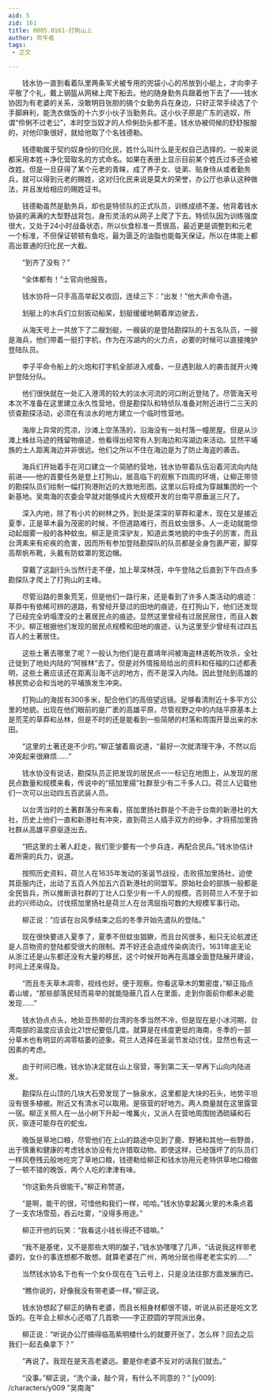 ```yaml
---
aid: 5
zid: 161
title: 0005.0161-打狗山上
author: 吹牛者
tags: 
 - 正文

---
```




　　钱水协一直到看着队里两条军犬被专用的兜袋小心的吊放到小艇上，才向李子平敬了个礼，戴上钢盔从网梯上爬下船去。他的随身勤务兵跟着他下去了——钱水协因为有老婆的关系，没敢明目张胆的搞个女勤务兵在身边，只好正常手续选了个手脚麻利，能洗衣做饭的十六岁小伙子当勤务兵。这小伙子原是广东的逃奴，所谓“伶俐不过老公”，本时空当奴才的人伶俐劲头都不差。钱水协被伺候的舒舒服服的，对他印象很好，就给他取了个名钱德勒。

　　钱德勒属于契约奴身份的归化民，姓什么叫什么是无权自己选择的。一般来说都采用本姓＋净化营取名的方式命名。如果在表册上显示目前某个姓氏过多还会被改姓。但是一旦获得了某个元老的青睐，成了养子女、徒弟、贴身侍从或者勤务兵，就可以得到元老的赐姓，这对归化民来说是莫大的荣誉，办公厅也承认这种做法，并且发给相应的赐姓证书。

　　钱德勒虽然是勤务兵，却也是特侦队的正式队员，训练成绩不差。他背着钱水协装的满满的大型野战背包，身形灵活的从网子上爬了下去。特侦队因为训练强度很大，又处于24小时战备状态，所以伙食标准一贯很高，最近更是调整到和元老一个标准，不但保证顿顿有鱼吃，最为匮乏的油脂也能每天保证。所以在体能上都高出普通的归化民一大截。

　　“到齐了没有？”

　　“全体都有！”士官向他报告。

　　钱水协将一只手高高举起又收回，连续三下：“出发！”他大声命令道。

　　划艇上的水兵们立刻扳动船桨，划艇缓缓地朝着岸边驶去，

　　从海天号上一共放下了二艘划艇，一艘装的是登陆勘探队的十五名队员，一艘是海兵，他们带着一挺打字机，作为在泻湖内的火力点，必要的时候可以直接掩护登陆队员。

　　李子平命令船上的火炮和打字机全部进入戒备，一旦遇到敌人的袭击就开火掩护登陆分队。

　　他们很快就在一处汇入港湾的较大的淡水河流的河口附近登陆了。尽管海天号本次不准备在这里建立永久性营地，但是勘探队和特侦队准备对附近进行二三天的侦查勘探活动，必须在有淡水的地方建立一个临时性营地。

　　海岸上异常的荒凉，沙滩上空荡荡的，沿海没有一处村落一幢房屋。但是从沙滩上蛛丝马迹的残留物痕迹，他看得出经常有人到海边和泻湖边来活动。显然平埔族的土人距离海边并非很远。他们之所以不住在海边是为了防止海盗的袭击。

　　海兵们开始着手在河口建立一个简陋的营地，钱水协带着队伍沿着河流向内陆前进——他的首要任务是登上打狗山，居高临下的观察下四周的环境，让柳正带领的勘探队员们绘制一幅打狗港附近的大致地形图。这里以后将成为穿越集团的一个新基地。吴南海的农委会早就对能够成片大规模开发的台南平原垂涎三尺了。

　　深入内地，除了有小片的树林之外，到处是深深的草莽和灌木，现在又是接近夏季，正是草木最为茂密的时候，不但道路难行，而且蚊虫很多。人一走动就能惊动起烟雾一般的各种蚊虫。柳正是资深驴友，知道此类地貌的中虫子的厉害，而且台湾素来有疟疾的危害，因而所有参加登陆勘探队的队员都是全身包裹严密，脚穿高帮帆布靴，头戴有防蚊罩的宽边帽。

　　穿戴了这副行头当然行走不便，加上草深林茂，中午登陆之后直到下午四点多勘探队才爬上了打狗山的主峰。

　　尽管沿路的景象荒芜，但是他们一路行来，还是看到了许多人类活动的痕迹：草莽中有依稀可辨的道路，有曾经开垦过的田地的痕迹，在打狗山下，他们还发现了已经完全坍塌湮没的土著居民点的痕迹。显然这里曾经有过居民居住，而且人数不少。柳正根据他们发现的居民点规模和田地的痕迹，认为这里至少曾经有过四五百人的土著居住。

　　这些土著去哪里了呢？一般认为他们是在嘉靖年间被海盗林道乾所攻杀，全社迁徙到了地处内陆的“阿猴林”去了。但是对外情报局给出的资料和任福的口述都表明，这些土著应该还在距离沿海不远的地方，而不是深入内陆。因此登陆到高雄的移民势必会和当地的平埔族发生冲突。

　　打狗山的海拔有300多米，配合他们的高倍望远镜。足够看清附近十多平方公里的地貌。出现在他们眼前的是广袤的高雄平原，尽管视野之中的内陆平原基本上是荒芜的草莽和丛林，但是不时的还是能看到一些简陋的村落和周围开垦出来的水田。

　　“这里的土著还是不少的。”柳正皱着眉说道，“最好一次就清理干净，不然以后冲突起来很麻烦……”

　　钱水协没有说话，勘探队员正把发现的居民点一一标记在地图上，从发现的居民点数量和规模来看，传说中的“搭加里揚”社群至少有二千多人口。荷兰人记载他们一次可以出动四五百武装人员。

　　以台湾当时的土著群落分布来看，搭加里扬社群是个不逊于台南的新港社的大社，历史上他们一直和新港社有冲突，直到荷兰人插手双方的纷争，才将搭加里扬社群从高雄平原驱逐出去。

　　“把这里的土著人赶走，我们至少要有一个步兵连，再配合民兵。”钱水协估计着所需的兵力，说道。

　　按照历史资料，荷兰人在1635年发动的圣诞节战役，击败搭加里扬社，迫使其臣服内迁，出动了五百人外加五六百新港社的同盟军。原始社会的部族一般都是全民皆兵，所以推断该社群的丁壮人口至少有一千人的规模。否则荷兰人不至于如此的兴师动众。讨伐搭加里扬社是荷兰人在台湾屈指可数的大规模军事行动。

　　柳正说：“应该在台风季结束之后的冬季开始先遣队的登陆。”

　　现在很快要进入夏季了，夏季不但蚊虫猖獗，而且台风很多，船只无论航渡还是人员物资的登陆都受很大的限制。弄不好还会造成传染病流行。1631年底无论从浙江还是山东都还没有大量的移民，这个时候开始再在高雄全面登陆展开建设，时间上还来得及。

　　“而且冬天草木凋零，视线也好。便于观察。你看这草木的繁密度，”柳正指点着山坡，“那些部落民轻而易举的就能隐蔽几百人在里面，走到你面前你都未必能发现……”

　　钱水协点点头，地处亚热带的台湾的冬季当然不冷，但是现在是小冰河期，台湾南部的温度应该会比21世纪要低几度。就算是在纬度更低的海南，冬季的一部分草木也有明显的凋零枯萎的迹象。荷兰人选择在圣诞节发动讨伐，显然也有这一因素的考虑。

　　由于时间已晚，钱水协决定就在山上宿营，等到第二天一早再下山向内陆进发。

　　勘探队在山顶的几块大石旁发现了一脉泉水，这里都是大块的石头，地势平坦没有很多植被。附近又有清水可以取用。是宿营的好地方。两人商量就在这里露营一宿。柳正关照人在一丛小树下升起一堆篝火，又派人在营地周围抛洒硫磺和石灰，驱逐可能存在的蛇虫。

　　晚饭是草地口粮，尽管他们在上山的路途中见到了鹿、野猪和其他一些野兽，出于慎重和健康的考虑钱水协没有允许猎取动物。即使这样，已经饿坏了的队员们一样风卷残云般地吃完了草地口粮，钱德勒给柳正和钱水协用元老特供草地口粮做了一顿不错的晚饭，两个人吃的津津有味。

　　“你这勤务兵很能干。”柳正称赞道。

　　“是啊，能干的很，可惜他和我们一样，哈哈。”钱水协拿起篝火里的木条点着了一支农场雪茄，吞云吐雾，“没得多用途。”

　　柳正开他的玩笑：“我看这小钱长得还不错嘛。”

　　“我不是基佬，又不是那些大明的酸子，”钱水协嘿嘿了几声，“话说我这样带老婆的，女仆的事连想都不敢想。就算老婆在广州，两地分居也得老老实实的……”

　　当然钱水协名下也有一个女仆现在在飞云号上，只是没法往那方面发展而已。

　　“瞧你说的，好像我没有带老婆一样。”柳正说。

　　钱水协想起了柳正的确有老婆，而且长相身材都很不错，听说从前还是吃文艺饭的。在年会上柳水心还唱了几首歌——字正腔圆的学院派出身。

　　柳正说：“听说办公厅搞得临高紫明楼什么的就要开张了，怎么样？回去之后我们一起去桑拿下？”

　　“再说了。我现在是天高老婆远。要是你老婆不反对的话我们就去。”

　　“没事。”柳正说，“洗个澡，敲个背，有什么不同意的？”
[y009]: /characters/y009 "吴南海"


